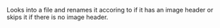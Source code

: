 Looks into a file and renames it accoring to if it has an image header or skips it if there is no image header.